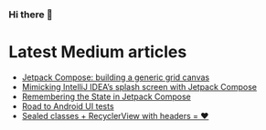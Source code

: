 ### Hi there 👋

<!--
**patxibocos/patxibocos** is a ✨ _special_ ✨ repository because its `README.md` (this file) appears on your GitHub profile.

Here are some ideas to get you started:

- 🔭 I’m currently working on ...
- 🌱 I’m currently learning ...
- 👯 I’m looking to collaborate on ...
- 🤔 I’m looking for help with ...
- 💬 Ask me about ...
- 📫 How to reach me: ...
- 😄 Pronouns: ...
- ⚡ Fun fact: ...
-->

# Latest Medium articles
<!-- BLOG-POST-LIST:START -->
- [Jetpack Compose: building a generic grid canvas](https://patxi.medium.com/jetpack-compose-building-a-generic-grid-canvas-557da35493fe?source=rss-5b1f692a180a------2)
- [Mimicking IntelliJ IDEA’s splash screen with Jetpack Compose](https://patxi.medium.com/mimicking-intellij-idea-splash-screen-with-jetpack-compose-9cfbaebbe34a?source=rss-5b1f692a180a------2)
- [Remembering the State in Jetpack Compose](https://patxi.medium.com/remembering-the-state-in-jetpack-compose-e97928ecff68?source=rss-5b1f692a180a------2)
- [Road to Android UI tests](https://patxi.medium.com/road-to-android-ui-tests-5d2b180f3eca?source=rss-5b1f692a180a------2)
- [Sealed classes + RecyclerView with headers = ❤️](https://itnext.io/sealed-classes-recyclerview-with-headers-%EF%B8%8F-14b87d41deb6?source=rss-5b1f692a180a------2)
<!-- BLOG-POST-LIST:END -->
